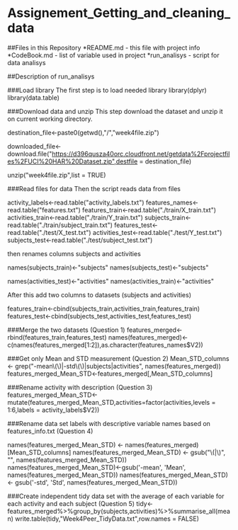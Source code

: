 # Assignement_Getting_and_cleaning_data

##Files in this Repository
*README.md - this file with project info
*CodeBook.md - list of variable used in project
*run_analisys - script for data analisys


##Description of run_analisys

###Load library 
The first step is to load needed library 
library(dplyr)
library(data.table)

###Download data and unzip 
This step download the dataset and unzip it on current working directory.

destination_file<-paste0(getwd(),"/","week4file.zip")

downloaded_file<-download.file("https://d396qusza40orc.cloudfront.net/getdata%2Fprojectfiles%2FUCI%20HAR%20Dataset.zip",destfile = destination_file)

unzip("week4file.zip",list = TRUE)

###Read files for data
Then the script reads data from files 

activity_labels<-read.table("activity_labels.txt")
features_names<-read.table("features.txt")
features_train<-read.table("./train/X_train.txt")
activities_train<-read.table("./train/Y_train.txt")
subjects_train<-read.table("./train/subject_train.txt")
features_test<-read.table("./test/X_test.txt")
activities_test<-read.table("./test/Y_test.txt")
subjects_test<-read.table("./test/subject_test.txt")

then renames columns subjects and activities

names(subjects_train)<-"subjects"
names(subjects_test)<-"subjects"

names(activities_test)<-"activities"
names(activities_train)<-"activities"

After this add two columns to datasets (subjects and activities)

features_train<-cbind(subjects_train,activities_train,features_train)
features_test<-cbind(subjects_test,activities_test,features_test)

###Merge the two datasets (Question 1)
features_merged<-rbind(features_train,features_test)
names(features_merged)<-c(names(features_merged[1:2]),as.character(features_names$V2))

###Get only Mean and STD measurement (Question 2)
Mean_STD_columns <- grep("-mean\\(\\)|-std\\(\\)|subjects|activities", names(features_merged))
features_merged_Mean_STD<-features_merged[,Mean_STD_columns]

###Rename activity with description (Question 3)
features_merged_Mean_STD<-mutate(features_merged_Mean_STD,activities=factor(activities,levels = 1:6,labels = activity_labels$V2))

###Rename data set labels with descriptive variable names based on features_info.txt  (Question 4)

names(features_merged_Mean_STD) <- names(features_merged)[Mean_STD_columns]
names(features_merged_Mean_STD) <- gsub("\\(|\\)", "", names(features_merged_Mean_STD))
names(features_merged_Mean_STD)<-gsub('-mean', 'Mean', names(features_merged_Mean_STD))
names(features_merged_Mean_STD) <- gsub('-std', 'Std', names(features_merged_Mean_STD))

###Create independent tidy data set with the average of each variable for each activity and each subject (Question 5)
tidy<-features_merged%>%group_by(subjects,activities)%>%summarise_all(mean)
write.table(tidy,"Week4Peer_TidyData.txt",row.names = FALSE)


